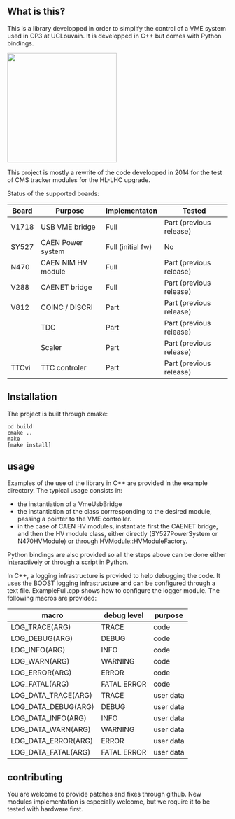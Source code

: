## What is this?

This is a library developped in order to simplify the control of a VME system used in CP3 at UCLouvain. It is developped in C++ but comes with Python bindings.

<img src="https://github.com/delaere/VeheMencE/blob/master/images/Logo.png" width="250">


This project is mostly a rewrite of the code developped in 2014 for the test of CMS tracker modules for the HL-LHC upgrade.

Status of the supported boards:

| Board     |  Purpose       | Implementaton   |  Tested       |
|-----------|----------------|-----------------|---------------|
| V1718     | USB VME bridge | Full   | Part (previous release) |
| SY527     | CAEN Power system | Full (initial fw)| No            |
| N470      | CAEN NIM HV module | Full             | Part (previous release) |
| V288      | CAENET bridge  | Full             | Part (previous release) |
| V812      | COINC / DISCRI | Part   | Part (previous release) |
|           | TDC            | Part   | Part (previous release) |
|           | Scaler         | Part   | Part (previous release) |
| TTCvi     | TTC controler  | Part   | Part (previous release) |

## Installation

The project is built through cmake:
```
cd build
cmake ..
make
[make install]
```

## usage

Examples of the use of the library in C++ are provided in the example directory. The typical usage consists in:
 - the instantiation of a VmeUsbBridge
 - the instantiation of the class corrresponding to the desired module, passing a pointer to the VME controller.
 - in the case of CAEN HV modules, instantiate first the CAENET bridge, and then the HV module class, either directly (SY527PowerSystem or N470HVModule) or through HVModule::HVModuleFactory.
 
 Python bindings are also provided so all the steps above can be done either interactively or through a script in Python.
 
 In C++, a logging infrastructure is provided to help debugging the code. It uses the BOOST logging infrastructure and can be configured through a text file. ExampleFull.cpp shows how to configure the logger module. The following macros are provided:
 
 | macro | debug level | purpose |
 |-------|-------------|---------|
 |LOG_TRACE(ARG) | TRACE | code |
 |LOG_DEBUG(ARG) | DEBUG | code | 
 |LOG_INFO(ARG)  | INFO  | code |
 |LOG_WARN(ARG)  | WARNING | code |
 |LOG_ERROR(ARG) | ERROR   | code |
 |LOG_FATAL(ARG) | FATAL ERROR | code |
 |LOG_DATA_TRACE(ARG) | TRACE | user data |
 |LOG_DATA_DEBUG(ARG) | DEBUG | user data |
 |LOG_DATA_INFO(ARG)  | INFO  | user data |
 |LOG_DATA_WARN(ARG)  | WARNING | user data |
 |LOG_DATA_ERROR(ARG) | ERROR   | user data |
 |LOG_DATA_FATAL(ARG) | FATAL ERROR | user data |

## contributing

You are welcome to provide patches and fixes through github. New modules implementation is especially welcome, but we require it to be tested with hardware first.
